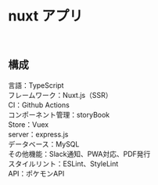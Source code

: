 # nuxt アプリ

<br>

## 構成

言語：TypeScript <br>
フレームワーク：Nuxt.js（SSR） <br>
CI：Github Actions <br>
コンポーネント管理：storyBook <br>
Store：Vuex <br>
server：express.js<br>
データベース：MySQL <br>
その他機能：Slack通知、PWA対応、PDF発行 <br>
スタイルリント：ESLint、StyleLint <br>
API：ポケモンAPI
